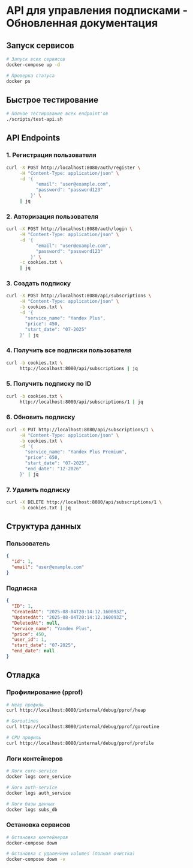 # API для управления подписками - Обновленная документация

## Запуск сервисов
```bash
# Запуск всех сервисов
docker-compose up -d

# Проверка статуса
docker ps
```

## Быстрое тестирование
```bash
# Полное тестирование всех endpoint'ов
./scripts/test-api.sh
```

## API Endpoints

### 1. Регистрация пользователя
```bash
curl -X POST http://localhost:8080/auth/register \
     -H "Content-Type: application/json" \
     -d '{
           "email": "user@example.com",
           "password": "password123"
         }' \
     | jq
```

### 2. Авторизация пользователя
```bash
curl -X POST http://localhost:8080/auth/login \
     -H "Content-Type: application/json" \
     -d '{
           "email": "user@example.com",
           "password": "password123"
         }' \
     -c cookies.txt \
     | jq
```

### 3. Создать подписку
```bash
curl -X POST http://localhost:8080/api/subscriptions \
     -H "Content-Type: application/json" \
     -b cookies.txt \
     -d '{
       "service_name": "Yandex Plus",
       "price": 450,
       "start_date": "07-2025"
     }' | jq
```

### 4. Получить все подписки пользователя
```bash
curl -b cookies.txt \
     http://localhost:8080/api/subscriptions | jq
```

### 5. Получить подписку по ID
```bash
curl -b cookies.txt \
     http://localhost:8080/api/subscriptions/1 | jq
```

### 6. Обновить подписку
```bash
curl -X PUT http://localhost:8080/api/subscriptions/1 \
     -H "Content-Type: application/json" \
     -b cookies.txt \
     -d '{
       "service_name": "Yandex Plus Premium",
       "price": 650,
       "start_date": "07-2025",
       "end_date": "12-2026"
     }' | jq
```

### 7. Удалить подписку
```bash
curl -X DELETE http://localhost:8080/api/subscriptions/1 \
     -b cookies.txt | jq
```

## Структура данных

### Пользователь
```json
{
  "id": 1,
  "email": "user@example.com"
}
```

### Подписка
```json
{
  "ID": 1,
  "CreatedAt": "2025-08-04T20:14:12.160093Z",
  "UpdatedAt": "2025-08-04T20:14:12.160093Z",
  "DeletedAt": null,
  "service_name": "Yandex Plus",
  "price": 450,
  "user_id": 1,
  "start_date": "07-2025",
  "end_date": null
}
```

## Отладка

### Профилирование (pprof)
```bash
# Heap профиль
curl http://localhost:8080/internal/debug/pprof/heap

# Goroutines
curl http://localhost:8080/internal/debug/pprof/goroutine

# CPU профиль
curl http://localhost:8080/internal/debug/pprof/profile
```

### Логи контейнеров
```bash
# Логи core-service
docker logs core_service

# Логи auth-service
docker logs auth_service

# Логи базы данных
docker logs subs_db
```

### Остановка сервисов
```bash
# Остановка контейнеров
docker-compose down

# Остановка с удалением volumes (полная очистка)
docker-compose down -v
```